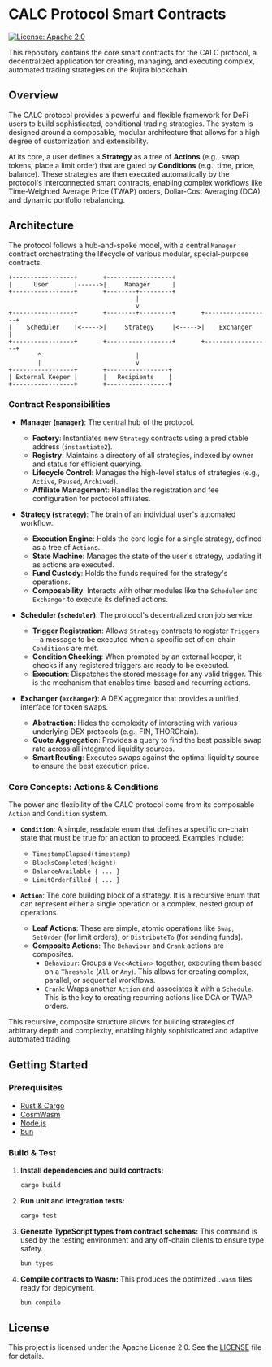 # CALC Protocol Smart Contracts

[![License: Apache 2.0](https://img.shields.io/badge/License-Apache_2.0-blue.svg)](https://opensource.org/licenses/Apache-2.0)

This repository contains the core smart contracts for the CALC protocol, a decentralized application for creating, managing, and executing complex, automated trading strategies on the Rujira blockchain.

## Overview

The CALC protocol provides a powerful and flexible framework for DeFi users to build sophisticated, conditional trading strategies. The system is designed around a composable, modular architecture that allows for a high degree of customization and extensibility.

At its core, a user defines a **Strategy** as a tree of **Actions** (e.g., swap tokens, place a limit order) that are gated by **Conditions** (e.g., time, price, balance). These strategies are then executed automatically by the protocol's interconnected smart contracts, enabling complex workflows like Time-Weighted Average Price (TWAP) orders, Dollar-Cost Averaging (DCA), and dynamic portfolio rebalancing.

## Architecture

The protocol follows a hub-and-spoke model, with a central `Manager` contract orchestrating the lifecycle of various modular, special-purpose contracts.

```
+-----------------+       +------------------+
|      User       |------>|     Manager      |
+-----------------+       +--------+---------+
                                   |
                                   v
+-----------------+       +--------+---------+       +------------------+
|    Scheduler    |<----->|     Strategy     |<----->|    Exchanger     |
+-----------------+       +------------------+       +------------------+
        ^                          |
        |                          v
+-----------------+       +-----------------+
| External Keeper |       |   Recipients    |
+-----------------+       +-----------------+
```

### Contract Responsibilities

- **Manager (`manager`)**: The central hub of the protocol.
  - **Factory**: Instantiates new `Strategy` contracts using a predictable address (`instantiate2`).
  - **Registry**: Maintains a directory of all strategies, indexed by owner and status for efficient querying.
  - **Lifecycle Control**: Manages the high-level status of strategies (e.g., `Active`, `Paused`, `Archived`).
  - **Affiliate Management**: Handles the registration and fee configuration for protocol affiliates.

- **Strategy (`strategy`)**: The brain of an individual user's automated workflow.
  - **Execution Engine**: Holds the core logic for a single strategy, defined as a tree of `Action`s.
  - **State Machine**: Manages the state of the user's strategy, updating it as actions are executed.
  - **Fund Custody**: Holds the funds required for the strategy's operations.
  - **Composability**: Interacts with other modules like the `Scheduler` and `Exchanger` to execute its defined actions.

- **Scheduler (`scheduler`)**: The protocol's decentralized cron job service.
  - **Trigger Registration**: Allows `Strategy` contracts to register `Triggers`—a message to be executed when a specific set of on-chain `Condition`s are met.
  - **Condition Checking**: When prompted by an external keeper, it checks if any registered triggers are ready to be executed.
  - **Execution**: Dispatches the stored message for any valid trigger. This is the mechanism that enables time-based and recurring actions.

- **Exchanger (`exchanger`)**: A DEX aggregator that provides a unified interface for token swaps.
  - **Abstraction**: Hides the complexity of interacting with various underlying DEX protocols (e.g., FIN, THORChain).
  - **Quote Aggregation**: Provides a query to find the best possible swap rate across all integrated liquidity sources.
  - **Smart Routing**: Executes swaps against the optimal liquidity source to ensure the best execution price.

### Core Concepts: Actions & Conditions

The power and flexibility of the CALC protocol come from its composable `Action` and `Condition` system.

- **`Condition`**: A simple, readable enum that defines a specific on-chain state that must be true for an action to proceed. Examples include:
  - `TimestampElapsed(timestamp)`
  - `BlocksCompleted(height)`
  - `BalanceAvailable { ... }`
  - `LimitOrderFilled { ... }`

- **`Action`**: The core building block of a strategy. It is a recursive enum that can represent either a single operation or a complex, nested group of operations.
  - **Leaf Actions**: These are simple, atomic operations like `Swap`, `SetOrder` (for limit orders), or `DistributeTo` (for sending funds).
  - **Composite Actions**: The `Behaviour` and `Crank` actions are composites.
    - `Behaviour`: Groups a `Vec<Action>` together, executing them based on a `Threshold` (`All` or `Any`). This allows for creating complex, parallel, or sequential workflows.
    - `Crank`: Wraps another `Action` and associates it with a `Schedule`. This is the key to creating recurring actions like DCA or TWAP orders.

This recursive, composite structure allows for building strategies of arbitrary depth and complexity, enabling highly sophisticated and adaptive automated trading.

## Getting Started

### Prerequisites

- [Rust & Cargo](https://www.rust-lang.org/tools/install)
- [CosmWasm](https://docs.cosmwasm.com/docs/1.0/getting-started/installation)
- [Node.js](https://nodejs.org/en/download/)
- [bun](https://bun.sh/docs/installation)

### Build & Test

1.  **Install dependencies and build contracts:**

    ```bash
    cargo build
    ```

2.  **Run unit and integration tests:**

    ```bash
    cargo test
    ```

3.  **Generate TypeScript types from contract schemas:**
    This command is used by the testing environment and any off-chain clients to ensure type safety.

    ```bash
    bun types
    ```

4.  **Compile contracts to Wasm:**
    This produces the optimized `.wasm` files ready for deployment.
    ```bash
    bun compile
    ```

## License

This project is licensed under the Apache License 2.0. See the [LICENSE](./LICENSE) file for details.
